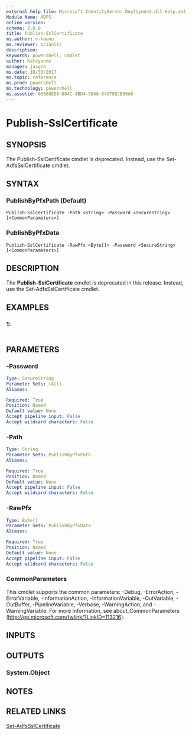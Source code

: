 ```yaml
---
external help file: Microsoft.IdentityServer.Deployment.dll-Help.xml
Module Name: ADFS
online version: 
schema: 2.0.0
title: Publish-SslCertificate
ms.author: v-kaunu
ms.reviewer: brianlic
description: 
keywords: powershell, cmdlet
author: Kateyanne
manager: jasgro
ms.date: 10/30/2017
ms.topic: reference
ms.prod: powershell
ms.technology: powershell
ms.assetid: 06868ED8-D84C-4BD4-9848-84378ECB99A0
---
```


# Publish-SslCertificate

## SYNOPSIS
The Publish-SslCertificate cmdlet is deprecated.
Instead, use the Set-AdfsSslCertificate cmdlet.

## SYNTAX

### PublishByPfxPath (Default)
```
Publish-SslCertificate -Path <String> -Password <SecureString> [<CommonParameters>]
```

### PublishByPfxData
```
Publish-SslCertificate -RawPfx <Byte[]> -Password <SecureString> [<CommonParameters>]
```

## DESCRIPTION
The **Publish-SslCertificate** cmdlet is deprecated in this release.
Instead, use the Set-AdfsSslCertificate cmdlet.

## EXAMPLES

### 1:
```

```

## PARAMETERS

### -Password
```yaml
Type: SecureString
Parameter Sets: (All)
Aliases: 

Required: True
Position: Named
Default value: None
Accept pipeline input: False
Accept wildcard characters: False
```

### -Path
```yaml
Type: String
Parameter Sets: PublishByPfxPath
Aliases: 

Required: True
Position: Named
Default value: None
Accept pipeline input: False
Accept wildcard characters: False
```

### -RawPfx
```yaml
Type: Byte[]
Parameter Sets: PublishByPfxData
Aliases: 

Required: True
Position: Named
Default value: None
Accept pipeline input: False
Accept wildcard characters: False
```

### CommonParameters
This cmdlet supports the common parameters: -Debug, -ErrorAction, -ErrorVariable, -InformationAction, -InformationVariable, -OutVariable, -OutBuffer, -PipelineVariable, -Verbose, -WarningAction, and -WarningVariable. For more information, see about_CommonParameters (http://go.microsoft.com/fwlink/?LinkID=113216).

## INPUTS

## OUTPUTS

### System.Object

## NOTES

## RELATED LINKS

[Set-AdfsSslCertificate](./Set-AdfsSslCertificate.md)

